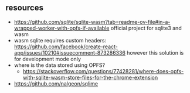 ## resources

- <https://github.com/sqlite/sqlite-wasm?tab=readme-ov-file#in-a-wrapped-worker-with-opfs-if-available> official project
for sqlite3 and wasm
- wasm sqlite requires custom headers: <https://github.com/facebook/create-react-app/issues/10210#issuecomment-873286336> however this solution is for development mode only
- where is the data stored using OPFS?
  - <https://stackoverflow.com/questions/77428281/where-does-opfs-with-sqlite-wasm-store-files-for-the-chrome-extension>
- <https://github.com/nalgeon/sqlime>
